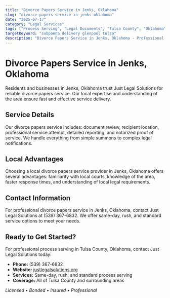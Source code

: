 ```yaml
---
title: "Divorce Papers Service in Jenks, Oklahoma"
slug: "divorce-papers-service-in-jenks-oklahoma"
date: "2025-07-17"
category: "Legal Services"
tags: ["Process Serving", "Legal Documents", "Tulsa County", "Oklahoma"]
targetKeyword: "subpoena delivery glenpool tulsa"
description: "Divorce Papers Service in Jenks, Oklahoma - Professional legal document delivery services in Tulsa County, Oklahoma. Licensed, bonded, and insured process servers."
---
```


# Divorce Papers Service in Jenks, Oklahoma

Residents and businesses in Jenks, Oklahoma trust Just Legal Solutions for reliable divorce papers service. Our local expertise and understanding of the area ensure fast and effective service delivery.

## Service Details

Our divorce papers service includes: document review, recipient location, professional service attempt, detailed reporting, and notarized proof of service. We handle everything from simple summons to complex legal notifications.

## Local Advantages

Choosing a local divorce papers service provider in Jenks, Oklahoma offers several advantages: familiarity with local courts, knowledge of the area, faster response times, and understanding of local legal requirements.

## Contact Information

For professional divorce papers service in Jenks, Oklahoma, contact Just Legal Solutions at (539) 367-6832. We offer same-day, rush, and standard service options to meet your needs.

## Ready to Get Started?

For professional process serving in Tulsa County, Oklahoma, contact Just Legal Solutions today:

- **Phone:** (539) 367-6832
- **Website:** [justlegalsolutions.org](https://justlegalsolutions.org)
- **Services:** Same-day, rush, and standard process serving
- **Coverage:** All of Tulsa County and surrounding areas

*Licensed • Bonded • Insured • Professional*